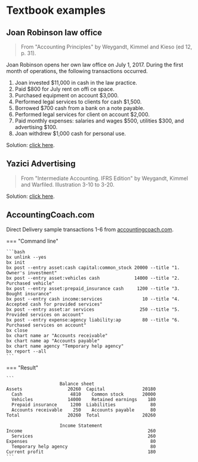 # Textbook examples

## Joan Robinson law office

> From "Accounting Principles" by Weygandt, Kimmel and Kieso (ed 12, p. 31).

Joan Robinson opens her own law office on July 1, 2017.
During the first month of operations, the following transactions occurred.

1. Joan invested $11,000 in cash in the law practice.
2. Paid $800 for July rent on offi ce space.
3. Purchased equipment on account $3,000.
4. Performed legal services to clients for cash $1,500.
5. Borrowed $700 cash from a bank on a note payable.
6. Performed legal services for client on account $2,000.
7. Paid monthly expenses: salaries and wages $500, utilities $300, and advertising $100.
8. Joan withdrew $1,000 cash for personal use.

Solution: [click here](https://raw.githubusercontent.com/epogrebnyak/abacus/main/scripts/textbook/joan.bat).

## Yazici Advertising

> From "Intermediate Accounting. IFRS Edition" by Weygandt, Kimmel and Warfiled.
> Illustration 3-10 to 3-20.

Solution: [click here](https://raw.githubusercontent.com/epogrebnyak/abacus/main/scripts/textbook/yazici.bat).

## AccountingCoach.com

Direct Delivery sample transactions 1-6 from [accountingcoach.com](https://www.accountingcoach.com/accounting-basics/explanation/5).

=== "Command line"

    ```bash
    bx unlink --yes
    bx init
    bx post --entry asset:cash capital:common_stock 20000 --title "1. Owner's investment"
    bx post --entry asset:vehicles cash             14000 --title "2. Purchased vehicle"
    bx post --entry asset:prepaid_insurance cash     1200 --title "3. Bought insurance"
    bx post --entry cash income:services               10 --title "4. Accepted cash for provided services"
    bx post --entry asset:ar services                 250 --title "5. Provided services on account"
    bx post --entry expense:agency liability:ap        80 --title "6. Purchased services on account"
    bx close
    bx chart name ar "Accounts receivable"
    bx chart name ap "Accounts payable"
    bx chart name agency "Temporary help agency"
    bx report --all
    ```

=== "Result"

    ```
                        Balance sheet
    Assets                 20260  Capital              20180
      Cash                  4810    Common stock       20000
      Vehicles             14000    Retained earnings    180
      Prepaid insurance     1200  Liabilities             80
      Accounts receivable    250    Accounts payable      80
    Total                  20260  Total                20260

                        Income Statement
    Income                                               260
      Services                                           260
    Expenses                                              80
      Temporary help agency                               80
    Current profit                                       180
    ```
